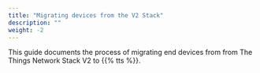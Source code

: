 ```yaml
---
title: "Migrating devices from the V2 Stack"
description: ""
weight: -2
---
```


This guide documents the process of migrating end devices from from The Things Network Stack V2 to {{% tts %}}.
